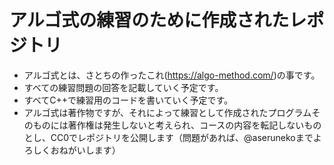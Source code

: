 # アルゴ式の練習のために作成されたレポジトリ

- アルゴ式とは、さとちの作ったこれ(https://algo-method.com/)の事です。
- すべての練習問題の回答を記載していく予定です。
- すべてC++で練習用のコードを書いていく予定です。
- アルゴ式は著作物ですが、それによって練習として作成されたプログラムそのものには著作権は発生しないと考えられ、コースの内容を転記しないものとし、CC0でレポジトリを公開します（問題があれば、@aserunekoまでよろしくおねがいします）